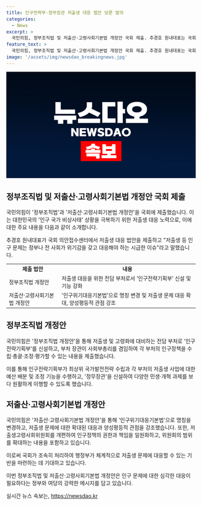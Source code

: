 ```yaml
---
title: 인구전략부·정무장관 저출생 대응 법안 당론 발의
categories:
  - News
excerpt: >
  국민의힘, 정부조직법 및 저출산·고령사회기본법 개정안 국회 제출. 추경호 원내대표는 국회 의안접수센터에서 법안 제출 후 저출생 문제는 시급한 이슈라며 관련 법안 처리를 당부. 정부조직법 개정은 인구전략기획부 신설 등을 내용으로, 저출산·고령사회기본법 개정안은 양성평등적 관점을 강조하고 인구정책 권한을 일원화하는 내용을 담고 있음. 클릭하세요.
feature_text: >
  국민의힘, 정부조직법 및 저출산·고령사회기본법 개정안 국회 제출. 추경호 원내대표는 국회 의안접수센터에서 법안 제출 후 저출생 문제는 시급한 이슈라며 관련 법안 처리를 당부. 정부조직법 개정은 인구전략기획부 신설 등을 내용으로, 저출산·고령사회기본법 개정안은 양성평등적 관점을 강조하고 인구정책 권한을 일원화하는 내용을 담고 있음. 클릭하세요.
image: '/assets/img/newsdao_breakingnews.jpg'
---
```


<p><img src="/assets/img/newsdao_breakingnews.jpg" alt="ontimetimes 속보" /></p>

<h2 data-ke-size="size26">정부조직법 및 저출산·고령사회기본법 개정안 국회 제출</h2>

<p>국민의힘이 '정부조직법'과 '저출산·고령사회기본법 개정안'을 국회에 제출했습니다. 이는 대한민국의 '인구 국가 비상사태' 상황을 극복하기 위한 저출생 대응 노력으로, 이에 대한 주요 내용을 다음과 같이 소개합니다.</p>

<p data-ke-size="size16">추경호 원내대표가 국회 의안접수센터에서 저출생 대응 법안을 제출하고 "저출생 등 인구 문제는 정부나 전 사회가 위기감을 갖고 대응해야 하는 시급한 이슈"라고 말했습니다.</p>

<table>
  <tr>
    <td style="text-align: center; height: 17px;"><b>제출 법안</b></td>
    <td style="text-align: center; height: 17px;"><b>내용</b></td>
  </tr>
  <tr>
    <td>정부조직법 개정안</td>
    <td>저출생 대응을 위한 전담 부처로서 '인구전략기획부' 신설 및 기능 강화</td>
  </tr>
  <tr>
    <td>저출산·고령사회기본법 개정안</td>
    <td>'인구위기대응기본법'으로 명칭 변경 및 저출생 문제 대응 확대, 양성평등적 관점 강조</td>
  </tr>
</table>

<h2 data-ke-size="size26">정부조직법 개정안</h2>

<p>국민의힘은 '정부조직법 개정안'을 통해 저출생 및 고령화에 대비하는 전담 부처로 '인구전략기획부'를 신설하고, 부처 장관이 사회부총리를 겸임하여 각 부처의 인구정책을 수립·총괄·조정·평가할 수 있는 내용을 제출했습니다.</p>

<p data-ke-size="size16">이를 통해 인구전략기획부가 최상위 국가발전전략 수립과 각 부처의 저출생 사업에 대한 예산 배분 및 조정 기능을 수행하고, '정무장관'을 신설하여 다양한 민생·개혁 과제를 보다 원활하게 이행할 수 있도록 했습니다.</p>

<h2 data-ke-size="size26">저출산·고령사회기본법 개정안</h2>

<p>국민의힘은 '저출산·고령사회기본법 개정안'을 통해 '인구위기대응기본법'으로 명칭을 변경하고, 저출생 문제에 대한 확대된 대응과 양성평등적 관점을 강조했습니다. 또한, 저출생고령사회위원회를 개편하여 인구정책의 권한과 책임을 일원화하고, 위원회의 범위를 확대하는 내용을 포함하고 있습니다.</p>

<p data-ke-size="size16">이로써 국회가 조속히 처리하여 행정부가 체계적으로 저출생 문제에 대응할 수 있는 기반을 마련하는 데 기대하고 있습니다.</p>

<p>이번 정부조직법 및 저출산·고령사회기본법 개정안은 인구 문제에 대한 심각한 대응이 필요하다는 정부와 여당의 강력한 메시지를 담고 있습니다.</p>
실시간 뉴스 속보는, <a href="https://newsdao.kr" rel="dofollow">https://newsdao.kr</a>


